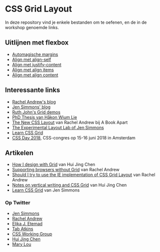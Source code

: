 # CSS Grid Layout

In deze repository vind je enkele bestanden om te oefenen, en de in de workshop genoemde links.

## Uitlijnen met flexbox 

* [Automagische margins](https://codepen.io/hidde/pen/mqLGyg)
* [Align met align-self](https://codepen.io/hidde/pen/dZeqGQ)
* [Align met justify-content](https://codepen.io/hidde/pen/QOrVdK)
* [Align met align items](https://codepen.io/hidde/pen/NwMLaR)
* [Align met align content](https://codepen.io/hidde/pen/pdVOar)

## Interessante links

* [Rachel Andrew's blog](https://rachelandrew.co.uk)
* [Jen Simmons' blog](http://jensimmons.com/)
* [Ruth John's Grid demos](https://codepen.io/search/pens/?q=grid&limit=Rumyra)
* [PhD Thesis van Håkon Wium Lie](http://www.wiumlie.no/2006/phd/css.pdf)
* [The New CSS Layout](https://abookapart.com/products/the-new-css-layout) van Rachel Andrew bij A Book Apart
* [The Experimental Layout Lab of Jen Simmons](http://labs.jensimmons.com/)
* [Learn CSS Grid](http://learncssgrid.com)
* [CSS Day 2018](https://cssday.nl/2018), CSS-congres op 15-16 juni 2018 in Amsterdam

## Artikelen

* [How I design with Grid](https://www.chenhuijing.com/blog/how-i-design-with-css-grid/) van Hui Jing Chen
* [Supporting browsers without Grid](https://www.smashingmagazine.com/2017/11/css-grid-supporting-browsers-without-grid/) van Rachel Andrew
* [Should I try to use the IE implementation of CSS Grid Layout](https://rachelandrew.co.uk/archives/2016/11/26/should-i-try-to-use-the-ie-implementation-of-css-grid-layout/) van Rachel Andrew
* [Notes on vertical writing and CSS Grid](https://www.chenhuijing.com/blog/notes-on-vertical-writing-and-grid/#%F0%9F%91%BE) van Hui Jing Chen
* [Learn CSS Grid](http://jensimmons.com/post/feb-27-2017/learn-css-grid) van Jen Simmons

### Op Twitter

* [Jen Simmons](https://twitter.com/jensimmons)
* [Rachel Andrew](https://twitter.com/rachelandrew)
* [Elika J. Etemad](https://twitter.com/fantasai)
* [Tab Atkins](https://twitter.com/tabatkins)
* [CSS Working Group](https://twitter.com/csswg)
* [Hui Jing Chen](https://twitter.com/hj_chen)
* [Mary Lou](https://twitter.com/crnacura)